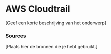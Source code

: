 # AWS Cloudtrail 
[Geef een korte beschrijving van het onderwerp]




### Sources
[Plaats hier de bronnen die je hebt gebruikt.]